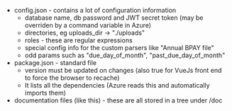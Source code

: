 * config.json - contains a lot of configuration information
  * database name, db password and JWT secret token (may be overriden by a command variable in Azure)
  * directories, eg uploads_dir -> "./uploads"
  * roles - these are regular expressions
  * special config info for the custom parsers like "Annual BPAY file" 
  * odd params such as "due_day_of_month", "past_due_day_of_month"
* package.json - standard file
  * version must be updated on changes (also true for VueJs front end to force the browser to recache)
  * It lists all the dependencies (Azure reads this and automatically imports them)
* documentation files (like this) - these are all stored in a tree under /doc